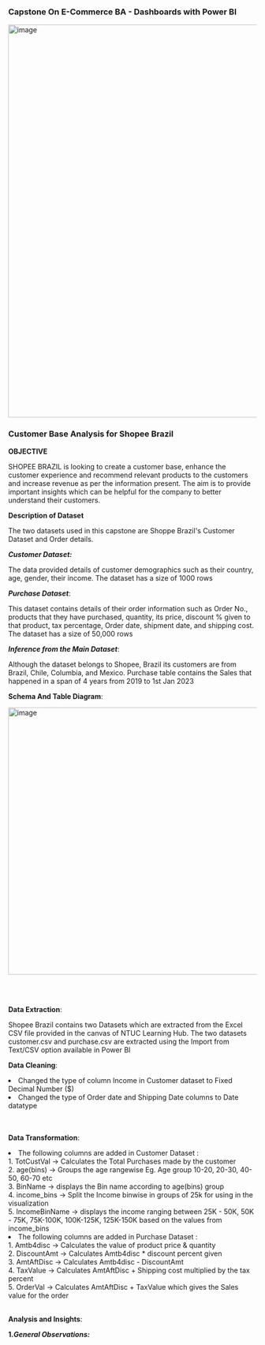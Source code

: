 ### Capstone On E-Commerce BA - Dashboards with Power BI ###

<img width="797" alt="image" src="https://github.com/radha-r27/radha-r27/assets/144864829/ede2793e-5ea9-4cac-ab10-9eeed6f989a0">

### Customer Base Analysis for Shopee Brazil ###
**OBJECTIVE**

SHOPEE BRAZIL is looking to create a customer base, enhance the customer experience and recommend relevant
products to the customers and increase revenue as per the information present.
The aim is to provide important insights which can be helpful for the company to better understand their
customers.

**Description of Dataset**

The two datasets used in this capstone are Shoppe Brazil's Customer Dataset and Order details.

**_Customer Dataset:_**

The data provided details of customer demographics such as their country, age, gender, their income. The dataset has a size of 1000 rows


**_Purchase Dataset_**:

This dataset contains details of their order information such as Order No., products that they have purchased, quantity, its price, discount % given
to that product, tax percentage, Order date, shipment date, and shipping cost. The dataset has a size of 50,000 rows

**_Inference from the Main Dataset_**:

Although the dataset belongs to Shopee, Brazil its customers are from Brazil, Chile, Columbia, and Mexico. Purchase table contains the Sales
that happened in a span of 4 years from 2019 to 1st Jan 2023

**Schema And Table Diagram**:

<img width="542" alt="image" src="https://github.com/radha-r27/radha-r27/assets/144864829/01c293a7-d7ec-4eca-9217-3b15751d38c9">

<Br></Br>

**Data Extraction**:

Shopee Brazil contains two Datasets which are extracted from the Excel CSV file provided in the canvas of NTUC Learning Hub.
The two datasets customer.csv and purchase.csv are extracted using the Import from Text/CSV option available in Power BI

**Data Cleaning**:

 <li> Changed the type of column Income in Customer dataset to Fixed Decimal Number ($)</li>
 <li> Changed the type of Order date and Shipping Date columns to Date datatype</li>

<Br></Br>
**Data Transformation**:

 <li> The following columns are added in Customer Dataset : </li>
      1. TotCustVal -> Calculates the Total Purchases made by the customer <br>
      2. age(bins) -> Groups the age rangewise Eg.  Age group 10-20, 20-30, 40-50, 60-70 etc <br>
      3. BinName    -> displays the Bin name according to age(bins) group <br>
      4. income_bins -> Split the Income binwise in groups of 25k for using in the visualization <br>
      5. IncomeBinName -> displays the income  ranging between 25K - 50K, 50K - 75K, 75K-100K, 100K-125K, 125K-150K based on the values from income_bins </li> <br>
<li> The following columns are added in Purchase Dataset : </li>
      1. Amtb4disc -> Calculates the value of product price & quantity <br>
      2. DiscountAmt -> Calculates Amtb4disc * discount percent given  <br>
      3. AmtAftDisc -> Calculates Amtb4disc - DiscountAmt  <br>
      4. TaxValue -> Calculates AmtAftDisc + Shipping cost multiplied by the tax percent  <br>
      5. OrderVal -> Calculates AmtAftDisc + TaxValue which gives the Sales value for the order   <br>
     </li>
<br>

**Analysis and Insights**:

   **1._General Observations:_**

<!---
radha-r27/radha-r27 is a ✨ special ✨ repository because its `README.md` (this file) appears on your GitHub profile.
You can click the Preview link to take a look at your changes.
--->

